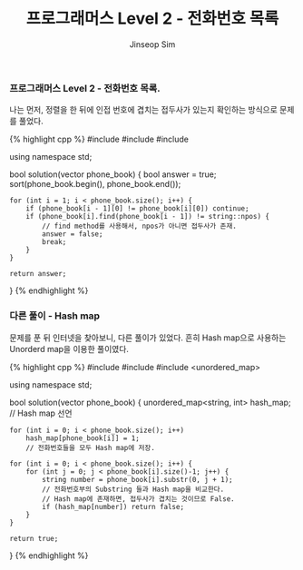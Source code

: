 ﻿---
layout: post
title: "프로그래머스 Level 2 - 전화번호 목록"
categories: Programmers
tags: [cpp]
author:
  - Jinseop Sim
---

### 프로그래머스 Level 2 - 전화번호 목록.

나는 먼저, 정렬을 한 뒤에 인접 번호에 겹치는 접두사가 있는지
확인하는 방식으로 문제를 풀었다.

{% highlight cpp %}
#include <string>
#include <vector>
#include <algorithm>

using namespace std;

bool solution(vector<string> phone_book) {
    bool answer = true;
    sort(phone_book.begin(), phone_book.end());
    
    for (int i = 1; i < phone_book.size(); i++) {
        if (phone_book[i - 1][0] != phone_book[i][0]) continue;
        if (phone_book[i].find(phone_book[i - 1]) != string::npos) {
            // find method를 사용해서, npos가 아니면 접두사가 존재.
            answer = false; 
            break;
        }
    }

    return answer;
}
{% endhighlight %}

### 다른 풀이 - Hash map

문제를 푼 뒤 인터넷을 찾아보니, 다른 풀이가 있었다.
흔히 Hash map으로 사용하는 Unorderd map을 이용한 풀이였다.

{% highlight cpp %}
#include <string>
#include <vector>
#include <unordered_map>

using namespace std;

bool solution(vector<string> phone_book) {
    unordered_map<string, int> hash_map; // Hash map 선언

    for (int i = 0; i < phone_book.size(); i++)
        hash_map[phone_book[i]] = 1;
        // 전화번호들을 모두 Hash map에 저장.

    for (int i = 0; i < phone_book.size(); i++) {
        for (int j = 0; j < phone_book[i].size()-1; j++) {
            string number = phone_book[i].substr(0, j + 1);
            // 전화번호부의 Substring 들과 Hash map을 비교한다.
            // Hash map에 존재하면, 접두사가 겹치는 것이므로 False.
            if (hash_map[number]) return false;
        }
    }

    return true;
}
{% endhighlight %}